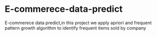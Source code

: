 # E-commerece-data-predict
E-commerece data predict,in this project we apply apriori and frequent pattern growth algorithm to identify frequent items sold by company

